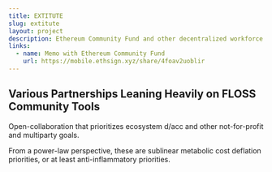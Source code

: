 ```yaml
---
title: EXTITUTE
slug: extitute
layout: project
description: Ethereum Community Fund and other decentralized workforce team-ups.
links:
  - name: Memo with Ethereum Community Fund
    url: https://mobile.ethsign.xyz/share/4foav2uoblir
---
```


## Various Partnerships Leaning Heavily on FLOSS Community Tools

Open-collaboration that prioritizes ecosystem d/acc and other not-for-profit and multiparty goals.

From a power-law perspective, these are sublinear metabolic cost deflation priorities, or at least anti-inflammatory priorities.
